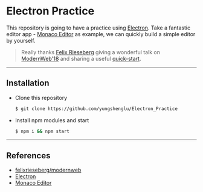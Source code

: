 # Electron Practice

This repository is going to have a practice using [Electron](https://electronjs.org/). Take a fantastic editor app - [Monaco Editor](https://microsoft.github.io/monaco-editor/) as example, we can quickly build a simple editor by yourself.

> Really thanks [Felix Rieseberg](https://github.com/felixrieseberg) giving a wonderful talk on [ModernWeb'18](https://modernweb.tw/) and sharing a useful [quick-start](https://github.com/felixrieseberg/modernweb).

---
## Installation

* Clone this repository
    ```bash
    $ git clone https://github.com/yungshenglu/Electron_Practice
    ```
* Install npm modules and start
    ```bash
    $ npm i && npm start
    ```

---
## References

* [felixrieseberg/modernweb](https://github.com/felixrieseberg/modernweb)
* [Electron](https://electronjs.org/)
* [Monaco Editor](https://microsoft.github.io/monaco-editor/)